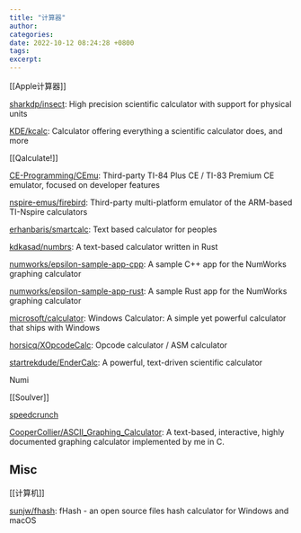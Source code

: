 ```yaml
---
title: "计算器"
author: 
categories: 
date: 2022-10-12 08:24:28 +0800
tags: 
excerpt: 
---
```


[[Apple计算器]]

[sharkdp/insect](https://github.com/sharkdp/insect): High precision scientific calculator with support for physical units

[KDE/kcalc](https://github.com/KDE/kcalc): Calculator offering everything a scientific calculator does, and more

[[Qalculate!]]

[CE-Programming/CEmu](https://github.com/CE-Programming/CEmu): Third-party TI-84 Plus CE / TI-83 Premium CE emulator, focused on developer features

[nspire-emus/firebird](https://github.com/nspire-emus/firebird): Third-party multi-platform emulator of the ARM-based TI-Nspire calculators

[erhanbaris/smartcalc](https://github.com/erhanbaris/smartcalc): Text based calculator for peoples

[kdkasad/numbrs](https://github.com/kdkasad/numbrs): A text-based calculator written in Rust


[numworks/epsilon-sample-app-cpp](https://github.com/numworks/epsilon-sample-app-cpp): A sample C++ app for the NumWorks graphing calculator

[numworks/epsilon-sample-app-rust](https://github.com/numworks/epsilon-sample-app-rust): A sample Rust app for the NumWorks graphing calculator

[microsoft/calculator](https://github.com/microsoft/calculator): Windows Calculator: A simple yet powerful calculator that ships with Windows

[horsicq/XOpcodeCalc](https://github.com/horsicq/XOpcodeCalc): Opcode calculator / ASM calculator

[startrekdude/EnderCalc](https://github.com/startrekdude/EnderCalc): A powerful, text-driven scientific calculator


Numi

[[Soulver]]

[speedcrunch](http://speedcrunch.org/)

[CooperCollier/ASCII_Graphing_Calculator](https://github.com/CooperCollier/ASCII_Graphing_Calculator): A text-based, interactive, highly documented graphing calculator implemented by me in C.




## Misc

[[计算机]]

[sunjw/fhash](https://github.com/sunjw/fhash): fHash - an open source files hash calculator for Windows and macOS


